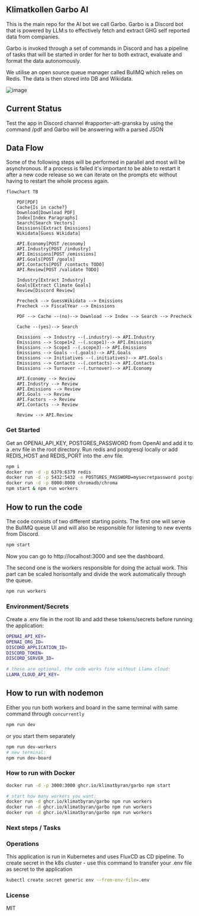 ## Klimatkollen Garbo AI

This is the main repo for the AI bot we call Garbo. Garbo is a Discord bot that is powered by LLM:s to effectively fetch and extract GHG self reported data from companies.

Garbo is invoked through a set of commands in Discord and has a pipeline of tasks that will be started in order for her to both extract, evaluate and format the data autonomously.

We utilise an open source queue manager called BullMQ which relies on Redis. The data is then stored into DB and Wikidata.

![image](https://github.com/Klimatbyran/garbo/assets/395843/f3b4caa2-aa7d-4269-9436-3e725311052e)

## Current Status

Test the app in Discord channel #rapporter-att-granska by using the command /pdf <url> and Garbo will be answering with a parsed JSON

## Data Flow

Some of the following steps will be performed in parallel and most will be asynchronous. If a process is failed it's important to be able to restart it after a new code release so we can iterate on the prompts etc without having to restart the whole process again.

```mermaid
flowchart TB

    PDF[PDF]
    Cache{Is in cache?}
    Download[Download PDF]
    Index[Index Paragraphs]
    Search[Search Vectors]
    Emissions[Extract Emissions]
    Wikidata[Guess Wikidata]

    API.Economy[POST /economy]
    API.Industry[POST /industry]
    API.Emissions[POST /emissions]
    API.Goals[POST /goals]
    API.Contacts[POST /contacts TODO]
    API.Review[POST /validate TODO]

    Industry[Extract Industry]
    Goals[Extract Climate Goals]
    Review[Discord Review]

    Precheck --> GuessWikidata --> Emissions
    Precheck --> FiscalYear --> Emissions

    PDF --> Cache --(no)--> Download --> Index --> Search --> Precheck

    Cache --(yes)--> Search

    Emissions --> Industry --(.industry)--> API.Industry
    Emissions --> Scope1+2 --(.scope1)--> API.Emissions
    Emissions --> Scope3 --(.scope3)--> API.Emissions
    Emissions --> Goals --(.goals)--> API.Goals
    Emissions --> Initiatives --(.initiatives)--> API.Goals
    Emissions --> Contacts --(.contacts)--> API.Contacts
    Emissions --> Turnover --(.turnover)--> API.Economy

    API.Economy --> Review
    API.Industry --> Review
    API.Emissions --> Review
    API.Goals --> Review
    API.Factors --> Review
    API.Contacts --> Review

    Review --> API.Review
```

### Get Started

Get an OPENAI_API_KEY, POSTGRES_PASSWORD from OpenAI and add it to a .env file in the root directory. Run redis and postgresql locally or add REDIS_HOST and REDIS_PORT into the .env file.

```bash
npm i
docker run -d -p 6379:6379 redis
docker run -d -p 5432:5432 -e POSTGRES_PASSWORD=mysecretpassword postgres
docker run -d -p 8000:8000 chromadb/chroma
npm start & npm run workers
```

## How to run the code

The code consists of two different starting points. The first one will serve the BullMQ queue UI and will also be responsible for listening to new events from Discord.

```bash
npm start
```

Now you can go to http://localhost:3000 and see the dashboard.

The second one is the workers responsible for doing the actual work. This part can be scaled horisontally and divide the work automatically through the queue.

```bash
npm run workers
```

### Environment/Secrets

Create a .env file in the root lib and add these tokens/secrets before running the application:

```bash
OPENAI_API_KEY=
OPENAI_ORG_ID=
DISCORD_APPLICATION_ID=
DISCORD_TOKEN=
DISCORD_SERVER_ID=

# these are optional, the code works fine without Llama cloud:
LLAMA_CLOUD_API_KEY=
```

## How to run with nodemon

Either you run both workers and board in the same terminal with same command through `concurrently`

```bash
npm run dev
```

or you start them separately

```bash
npm run dev-workers
# new terminal:
npm run dev-board
```

### How to run with Docker

```bash
docker run -d -p 3000:3000 ghcr.io/klimatbyran/garbo npm start

# start how many workers you want:
docker run -d ghcr.io/klimatbyran/garbo npm run workers
docker run -d ghcr.io/klimatbyran/garbo npm run workers
docker run -d ghcr.io/klimatbyran/garbo npm run workers
```

### Next steps / Tasks

### Operations

This application is run in Kubernetes and uses FluxCD as CD pipeline. To create secret in the k8s cluster - use this command to transfer your .env file as secret to the application

```bash
kubectl create secret generic env --from-env-file=.env
```

### License

MIT
